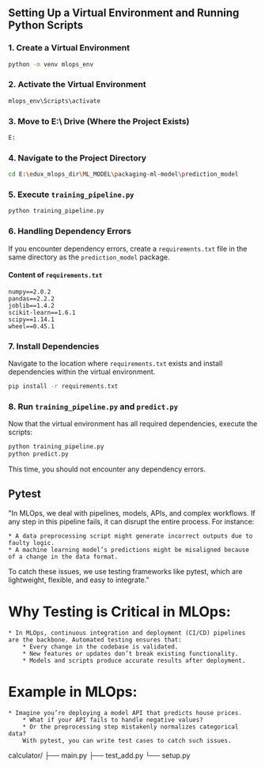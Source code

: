 ## Setting Up a Virtual Environment and Running Python Scripts

### 1. Create a Virtual Environment
```sh
python -m venv mlops_env
```

### 2. Activate the Virtual Environment
```sh
mlops_env\Scripts\activate
```

### 3. Move to E:\ Drive (Where the Project Exists)
```sh
E:
```

### 4. Navigate to the Project Directory
```sh
cd E:\edux_mlops_dir\ML_MODEL\packaging-ml-model\prediction_model
```

### 5. Execute `training_pipeline.py`
```sh
python training_pipeline.py
```

### 6. Handling Dependency Errors
If you encounter dependency errors, create a `requirements.txt` file in the same directory as the `prediction_model` package.

#### Content of `requirements.txt`
```
numpy==2.0.2
pandas==2.2.2
joblib==1.4.2
scikit-learn==1.6.1
scipy==1.14.1
wheel==0.45.1
```

### 7. Install Dependencies
Navigate to the location where `requirements.txt` exists and install dependencies within the virtual environment.
```sh
pip install -r requirements.txt
```

### 8. Run `training_pipeline.py` and `predict.py`
Now that the virtual environment has all required dependencies, execute the scripts:
```sh
python training_pipeline.py
python predict.py
```
This time, you should not encounter any dependency errors.




## Pytest

"In MLOps, we deal with pipelines, models, APIs, and complex workflows. If any step in this pipeline fails, it can disrupt the entire process. For instance:

    * A data preprocessing script might generate incorrect outputs due to faulty logic.
    * A machine learning model’s predictions might be misaligned because of a change in the data format.

To catch these issues, we use testing frameworks like pytest, which are lightweight, flexible, and easy to integrate."

# Why Testing is Critical in MLOps:

    * In MLOps, continuous integration and deployment (CI/CD) pipelines are the backbone. Automated testing ensures that:
        * Every change in the codebase is validated.
        * New features or updates don’t break existing functionality.
        * Models and scripts produce accurate results after deployment.

# Example in MLOps:

    * Imagine you’re deploying a model API that predicts house prices.
        * What if your API fails to handle negative values?
        * Or the preprocessing step mistakenly normalizes categorical data?
        With pytest, you can write test cases to catch such issues.


calculator/
├── main.py
├── test_add.py
└── setup.py

